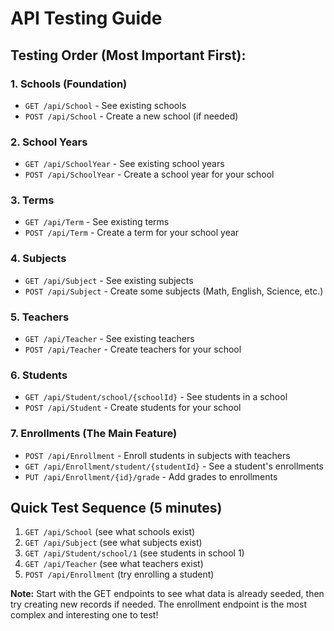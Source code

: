 # API Testing Guide

## Testing Order (Most Important First):

### 1. Schools (Foundation)

- `GET /api/School` - See existing schools
- `POST /api/School` - Create a new school (if needed)

### 2. School Years

- `GET /api/SchoolYear` - See existing school years
- `POST /api/SchoolYear` - Create a school year for your school

### 3. Terms

- `GET /api/Term` - See existing terms
- `POST /api/Term` - Create a term for your school year

### 4. Subjects

- `GET /api/Subject` - See existing subjects
- `POST /api/Subject` - Create some subjects (Math, English, Science, etc.)

### 5. Teachers

- `GET /api/Teacher` - See existing teachers
- `POST /api/Teacher` - Create teachers for your school

### 6. Students

- `GET /api/Student/school/{schoolId}` - See students in a school
- `POST /api/Student` - Create students for your school

### 7. Enrollments (The Main Feature)

- `POST /api/Enrollment` - Enroll students in subjects with teachers
- `GET /api/Enrollment/student/{studentId}` - See a student's enrollments
- `PUT /api/Enrollment/{id}/grade` - Add grades to enrollments

## Quick Test Sequence (5 minutes)

1. `GET /api/School` (see what schools exist)
2. `GET /api/Subject` (see what subjects exist)
3. `GET /api/Student/school/1` (see students in school 1)
4. `GET /api/Teacher` (see what teachers exist)
5. `POST /api/Enrollment` (try enrolling a student)

**Note:** Start with the GET endpoints to see what data is already seeded, then try creating new records if needed. The enrollment endpoint is the most complex and interesting one to test!
